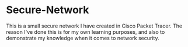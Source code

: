 # Secure-Network
This is a small secure network I have created in Cisco Packet Tracer. The reason I've done this is for my own learning purposes, and also to demonstrate my knowledge when it comes to network security. 
